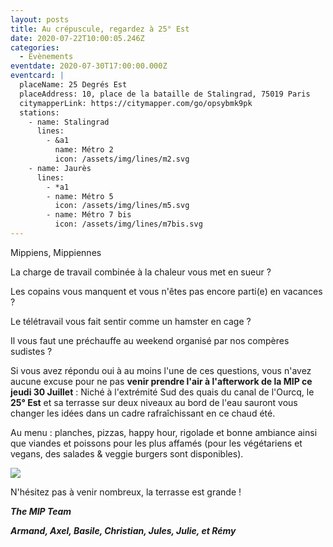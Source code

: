 ```yaml
---
layout: posts
title: Au crépuscule, regardez à 25° Est
date: 2020-07-22T10:00:05.246Z
categories:
  - Evènements
eventdate: 2020-07-30T17:00:00.000Z
eventcard: |
  placeName: 25 Degrés Est
  placeAddress: 10, place de la bataille de Stalingrad, 75019 Paris
  citymapperLink: https://citymapper.com/go/opsybmk9pk
  stations:
    - name: Stalingrad
      lines:
        - &a1
          name: Métro 2
          icon: /assets/img/lines/m2.svg
    - name: Jaurès
      lines:
        - *a1
        - name: Métro 5
          icon: /assets/img/lines/m5.svg
        - name: Métro 7 bis
          icon: /assets/img/lines/m7bis.svg
---
```

<!--StartFragment-->

Mippiens, Mippiennes



La charge de travail combinée à la chaleur vous met en sueur ?

Les copains vous manquent et vous n'êtes pas encore parti(e) en vacances ?

Le télétravail vous fait sentir comme un hamster en cage ?

Il vous faut une préchauffe au weekend organisé par nos compères sudistes ?



Si vous avez répondu oui à au moins l'une de ces questions, vous n'avez aucune excuse pour ne pas **venir prendre l'air à l'afterwork de la MIP ce jeudi 30 Juillet** : Niché à l'extrémité Sud des quais du canal de l'Ourcq, le **25° Est** et sa terrasse sur deux niveaux au bord de l'eau sauront vous changer les idées dans un cadre rafraîchissant en ce chaud été.



Au menu : planches, pizzas, happy hour, rigolade et bonne ambiance ainsi que viandes et poissons pour les plus affamés (pour les végétariens et vegans, des salades & veggie burgers sont disponibles).



![](https://lh4.googleusercontent.com/BXZx_0RRHEcFsbvn5jPV9oUmD2WQHxR_UYPU7JH3lPJYx8A_164zPQpppqCXsJgYU8BHuLTMcHj4g3SUhDgozkeEjhgJT9Q3yspkbTnm1qV1WQcDuI5i06SNHaT98WhvEw)



N'hésitez pas à venir nombreux, la terrasse est grande !



***The MIP Team***

***Armand, Axel, Basile, Christian, Jules, Julie, et Rémy***



<!--EndFragment-->